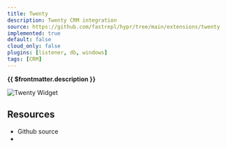 ```yaml
---
title: Twenty
description: Twenty CRM integration
source: https://github.com/fastrepl/hypr/tree/main/extensions/twenty
implemented: true
default: false
cloud_only: false
plugins: [listener, db, windows]
tags: [CRM]
---
```

<TitleWithContributors :title="$frontmatter.title" />

**{{ $frontmatter.description }}**

<ExtensionTags :frontmatter="$frontmatter" />

<Image alt="Twenty Widget" src="/extensions/twenty.png" imageClass="mt-6 max-w-[360px]" />

## Resources

<ul>
  <li><a :href="$frontmatter.source">Github source</a></li>
  <li v-for="plugin in $frontmatter.plugins"><PluginLink :plugin /></li>
</ul>
